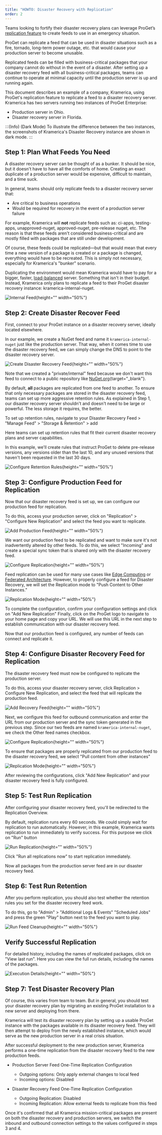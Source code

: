 ```yaml
---
title: "HOWTO: Disaster Recovery with Replication"
order: 2
---
```



Teams looking to fortify their disaster recovery plans can leverage ProGet’s [replication feature](/docs/proget/replication-feed-mirroring/proget-advanced-feed-replication) to create feeds to use in an emergency situation.

ProGet can replicate a feed that can be used in disaster situations such as a fire, tornado, long-term power outage, etc. that would cause your production server to become unusable.

Replicated feeds can be filled with business-critical packages that your company cannot do without in the event of a disaster. After setting up a disaster recovery feed with all business-critical packages, teams can continue to operate at minimal capacity until the production server is up and running again.

This document describes an example of a company, Kramerica, using ProGet's replication feature to replicate a feed to a disaster recovery server. Kramerica has two servers running two instances of ProGet Enterprise:
-	Production server in Ohio.
-	Disaster recovery server in Florida.

:::(Info) (Dark Mode)
To illustrate the difference between the two instances, the screenshots of Kramerica's Disaster Recovery instance are shown in dark mode.
:::

## Step 1: Plan What Feeds You Need
A disaster recovery server can be thought of as a bunker. It should be nice, but it doesn't have to have all the comforts of home. Creating an exact duplicate of a production server would be expensive, difficult to maintain, and a time suck.

In general, teams should only replicate feeds to a disaster recovery server that:
-	Are critical to business operations
-	Would be required for recovery in the event of a production server failure

For example, Kramerica will **not** replicate feeds such as: ci-apps, testing-apps, unapproved-nuget, approved-nuget, pre-release nuget, etc. The reason is that these feeds aren't considered business-critical and are mostly filled with packages that are still under development.

Of course, these feeds could be replicated—but that would mean that every time a new version of a package is created or a package is changed, everything would have to be recreated. This is simply not necessary, especially for Kramerica's "bunker" scenario.

Duplicating the environment would mean Kramerica would have to pay for a bigger, faster,  [load-balanced](/docs/installation/high-availability-load-balancing/high-availability-load-balancing) server. Something that isn't in their budget. Instead, Kramerica only plans to replicate a feed to their ProGet disaster recovery instance: kramerica-internal-nuget.

![Internal Feed](/resources/docs/proget-replication-internalfeed.png){height="" width="50%"}

## Step 2: Create Disaster Recover Feed
First, connect to your ProGet instance on a disaster recovery server, ideally located elsewhere.

In our example, we create a NuGet feed and name it `kramerica-internal-nuget` just like the production server. That way, when it comes time to use the disaster recovery feed, we can simply change the DNS to point to the disaster recovery server.

![Create Disaster Recovery Feed](/resources/docs/proget-replication-namerecoveryfeed.png){height="" width="50%"}

Note that we created a "private/internal" feed because we don't want this feed to connect to a public repository like [NuGet.org](https://www.nuget.org/){target="_blank"}. 

By default, **all** packages are replicated from one feed to another. To ensure that only necessary packages are stored in the disaster recovery feed, teams can set up more aggressive retention rules. As explained in Step 1, our disaster recovery server shouldn't and doesn't need to be large or powerful. The less storage it requires, the better.

To set up retention rules, navigate to your Disaster Recovery Feed > "Manage Feed" > "Storage & Retention" > add

Here teams can set up retention rules that fit their current disaster recovery plans and server capabilities.

In this example, we'll create rules that instruct ProGet to delete pre-release versions, any versions older than the last 10, and any unused versions that haven't been requested in the last 30 days.

![Configure Retention Rules](/resources/docs/proget-replication-retentionrules.png){height="" width="50%"}

## Step 3: Configure Production Feed for Replication
Now that our disaster recovery feed is set up, we can configure our production feed for replication.

To do this, access your production server, click on "Replication" > "Configure New Replication" and select the feed you want to replicate.

![Add Production Feed](/resources/docs/proget-replication-addproductionfeed.png){height="" width="50%"}

We want our production feed to be replicated and want to make sure it's not inadvertently altered by other feeds. To do this, we select "Incoming" and create a special sync token that is shared only with the disaster recovery feed.

![Configure Replication](/resources/docs/proget-replication-configureproductionfeed.png){height="" width="50%"}

Feed replication can be used for many use cases like [Edge Computing](/docs/proget/replication-feed-mirroring/proget-howto-replicate-edge-locations) or [Federated Architecture](/docs/proget/replication-feed-mirroring/proget-howto-federated-development). However, to properly configure a feed for Disaster Recovery, we will set the Replication mode to "Push Content to Other Instances." 

![Replication Mode](/resources/docs/proget-replication-productionfeedmode.png){height="" width="50%"}

To complete the configuration, confirm your configuration settings and click on "Add New Replication" Finally, click on the ProGet logo to navigate to your home page and copy your URL. We will use this URL in the next step to establish communication with our disaster recovery feed.

Now that our production feed is configured, any number of feeds can connect and replicate it.

## Step 4: Configure Disaster Recovery Feed for Replication
The disaster recovery feed must now be configured to replicate the production server.

To do this, access your disaster recovery server, click Replication > Configure New Replication, and select the feed that will replicate the production feed. 

![Add Recovery Feed](/resources/docs/proget-replication-addproductionfeed.png){height="" width="50%"}

Next, we configure this feed for outbound communication and enter the URL from our production server and the sync token generated in the previous step. Since our two feeds are named `kramerica-internal-nuget`, we check the Other feed names checkbox.

![Configure Replication](/resources/docs/proget-replication-configurerecoveryfeed.png){height="" width="50%"}

To ensure that packages are properly replicated from our production feed to the disaster recovery feed, we select "Pull content from other instances"

![Replication Mode](/resources/docs/proget-replication-recoveryfeedmode.png){height="" width="50%"}

After reviewing the configurations, click "Add New Replication" and your disaster recovery feed is fully configured.

 
## Step 5: Test Run Replication
After configuring your disaster recovery feed, you'll be redirected to the Replication Overview.

By default, replication runs every 60 seconds. We could simply wait for replication to run automatically. However, in this example, Kramerica wants replication to run immediately to verify success. For this purpose we click on "Run" button

![Run Replication](/resources/docs/proget-replication-run.png){height="" width="50%"}

Click "Run all replications now" to start replication immediately.

Now all packages from the production server feed are in our disaster recovery feed.

## Step 6: Test Run Retention
After you perform replication, you should also test whether the retention rules you set for the disaster recovery feed work.

To do this, go to "Admin" > "Additional Logs & Events"
 "Scheduled Jobs" and press the green "Play" button next to the feed you want to play.

![Run Feed Cleanup](/resources/docs/proget-replication-feedcleanup.png){height="" width="50%"}

## Verify Successful Replication

For detailed history, including the names of replicated packages, click on "View last run". Here you can view the full run details, including the names of the packages.

![Execution Details](/resources/docs/proget-replication-executiondetails.png){height="" width="50%"}

## Step 7: Test Disaster Recovery Plan
Of course, this varies from team to team. But in general, you should test your disaster recovery plan by migrating an existing ProGet installation to a new server and deploying from there.

Kramerica will test its disaster recovery plan by setting up a usable ProGet instance with the packages available in its disaster recovery feed. They will then attempt to deploy from the newly established instance, which would serve as the new production server in a real crisis situation.

After successful deployment to the new production server, Kramerica performs a one-time replication from the disaster recovery feed to the new production feeds.

-	Production Server Feed One-Time Replication Configuration
    -	Outgoing options: Only apply external changes to local feed
    -	Incoming options: Disabled

-	Disaster Recovery Feed One-Time Replication Configuration
    -	Outgoing Replication: Disabled
    -	Incoming Replication: Allow external feeds to replicate from this feed

Once it's confirmed that all Kramerica mission-critical packages are present on both the disaster recovery and production servers, we switch the inbound and outbound connection settings to the values configured in steps 3 and 4.
